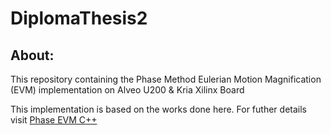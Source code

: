 # DiplomaThesis2
 
## About:
This repository containing the Phase Method Eulerian Motion Magnification (EVM) implementation on Alveo U200 & Kria Xilinx Board

This implementation is based on the works done here.
For futher details visit [Phase EVM C++ ](https://github.com/NikolaosGian/PhaseBasedEVMCpp)
